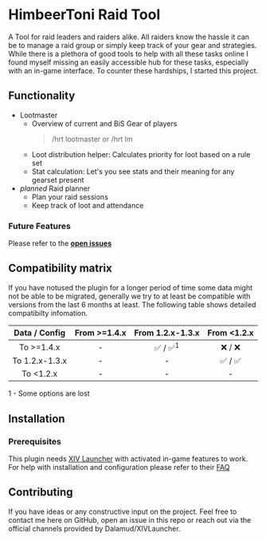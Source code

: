 # HimbeerToni Raid Tool

A Tool for raid leaders and raiders alike. All raiders know the hassle it can be to manage a raid group 
or simply keep track of your gear and strategies. While there is a plethora of good tools to help with all these
tasks online I found myself missing an easily accessible hub for these tasks, especially with an in-game
interface. To counter these hardships, I started this project.
## Functionality

* Lootmaster
  * Overview of current and BiS Gear of players 
      > /hrt lootmaster or /hrt lm
  * Loot distribution helper: Calculates priority for loot based on a rule set
  * Stat calculation: Let's you see stats and their meaning for any gearset present
* *planned* Raid planner
  * Plan your raid sessions
  * Keep track of loot and attendance

### Future Features
Please refer to the [**open issues**](https://github.com/Koenari/HimbeertoniRaidTool/issues)

## Compatibility matrix
If you have notused the plugin for a longer period of time some data might not be able to be migrated, generally we try to at least be compatible with versions from the last 6 months at least. The following table shows detailed compatibilty infomation.

| Data / Config   | From >=1.4.x | From 1.2.x-1.3.x | From <1.2.x |
|:---:|:---:|:---:|:---:|
| To >=1.4.x      | -    | :white_check_mark: / :white_check_mark:<sup>1</sup> | :x: / :x: |
| To 1.2.x-1.3.x  | -   |   - |    :white_check_mark: / :white_check_mark: | 
| To <1.2.x       | -   |  - |    - | 

1 - Some options are lost
## Installation
### Prerequisites
This plugin needs [XIV Launcher](https://goatcorp.github.io/) with activated in-game features to work. 
<br>For help with installation and configuration please refer to their [FAQ](https://goatcorp.github.io/faq/)
## Contributing
If you have ideas or any constructive input on the project. Feel free to contact me here on GitHub, open an issue in this repo or reach out via the official channels provided by Dalamud/XIVLauncher.
